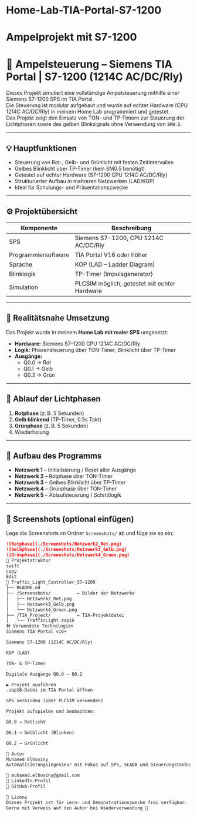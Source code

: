 # Home-Lab-TIA-Portal-S7-1200

# Ampelprojekt mit S7-1200 

# 🚦 Ampelsteuerung – Siemens TIA Portal | S7-1200 (1214C AC/DC/Rly)

Dieses Projekt simuliert eine vollständige Ampelsteuerung mithilfe einer Siemens S7-1200 SPS im TIA Portal.  
Die Steuerung ist modular aufgebaut und wurde auf echter Hardware (CPU 1214C AC/DC/Rly) in meinem Home Lab programmiert und getestet.  
Das Projekt zeigt den Einsatz von TON- und TP-Timern zur Steuerung der Lichtphasen sowie des gelben Blinksignals ohne Verwendung von `SM0.5`.

---

## 💡 Hauptfunktionen

- Steuerung von Rot-, Gelb- und Grünlicht mit festen Zeitintervallen
- Gelbes Blinklicht über TP-Timer (kein SM0.5 benötigt)
- Getestet auf echter Hardware (S7-1200 CPU 1214C AC/DC/Rly)
- Strukturierter Aufbau in mehreren Netzwerken (LAD/KOP)
- Ideal für Schulungs- und Präsentationszwecke

---

## ⚙️ Projektübersicht

| Komponente              | Beschreibung                         |
|-------------------------|--------------------------------------|
| SPS                     | Siemens S7-1200, CPU 1214C AC/DC/Rly |
| Programmiersoftware     | TIA Portal V16 oder höher            |
| Sprache                 | KOP (LAD – Ladder Diagram)           |
| Blinklogik              | TP-Timer (Impulsgenerator)           |
| Simulation              | PLCSIM möglich, getestet mit echter Hardware |

---

## 🧪 Realitätsnahe Umsetzung

Das Projekt wurde in meinem **Home Lab mit realer SPS** umgesetzt:

- **Hardware:** Siemens S7-1200 CPU 1214C AC/DC/Rly
- **Logik:** Phasensteuerung über TON-Timer, Blinklicht über TP-Timer
- **Ausgänge:**  
  - Q0.0 → Rot  
  - Q0.1 → Gelb  
  - Q0.2 → Grün

---

## 🔄 Ablauf der Lichtphasen

1. **Rotphase** (z. B. 5 Sekunden)
2. **Gelb blinkend** (TP-Timer, 0.5s Takt)
3. **Grünphase** (z. B. 5 Sekunden)
4. Wiederholung

---

## 🧠 Aufbau des Programms

- **Netzwerk 1** – Initialisierung / Reset aller Ausgänge
- **Netzwerk 2** – Rotphase über TON-Timer
- **Netzwerk 3** – Gelbes Blinklicht über TP-Timer
- **Netzwerk 4** – Grünphase über TON-Timer
- **Netzwerk 5** – Ablaufsteuerung / Schrittlogik

---

## 📸 Screenshots (optional einfügen)

Lege die Screenshots im Ordner `Screenshots/` ab und füge sie so ein:

```markdown
![Rotphase](./Screenshots/Netzwerk2_Rot.png)  
![Gelbphase](./Screenshots/Netzwerk3_Gelb.png)  
![Grünphase](./Screenshots/Netzwerk4_Gruen.png)
📁 Projektstruktur
swift
Copy
Edit
📁 Traffic_Light_Controller_S7-1200
├── README.md
├── /Screenshots/          ← Bilder der Netzwerke
│   ├── Netzwerk2_Rot.png
│   ├── Netzwerk3_Gelb.png
│   └── Netzwerk4_Gruen.png
├── /TIA_Project/          ← TIA-Projektdatei
│   └── TrafficLight.zap16
🛠️ Verwendete Technologien
Siemens TIA Portal v16+

Siemens S7-1200 (1214C AC/DC/Rly)

KOP (LAD)

TON- & TP-Timer

Digitale Ausgänge Q0.0 – Q0.2

▶️ Projekt ausführen
.zap16-Datei im TIA Portal öffnen

SPS verbinden (oder PLCSIM verwenden)

Projekt aufspielen und beobachten:

Q0.0 → Rotlicht

Q0.1 → Gelblicht (Blinken)

Q0.2 → Grünlicht

👤 Autor
Muhamed Elhosiny
Automatisierungsingenieur mit Fokus auf SPS, SCADA und Steuerungstechnik

📧 muhamad.elhosiny@gmail.com
🔗 LinkedIn-Profil
🔗 GitHub-Profil

📜 Lizenz
Dieses Projekt ist für Lern- und Demonstrationszwecke frei verfügbar.
Gerne mit Verweis auf den Autor bei Wiederverwendung 🙌

 
 





